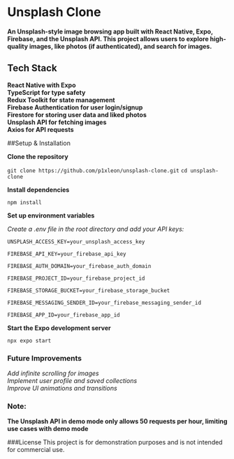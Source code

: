 # Unsplash Clone

**An Unsplash-style image browsing app built with React Native, Expo, Firebase, and the Unsplash API. This project allows users to explore high-quality images, like photos (if authenticated), and search for images.**

## Tech Stack

**React Native with Expo**   
**TypeScript for type safety**  
**Redux Toolkit for state management**  
**Firebase Authentication for user login/signup**  
**Firestore for storing user data and liked photos**  
**Unsplash API for fetching images**  
**Axios for API requests**  


##Setup & Installation

**Clone the repository**

`git clone https://github.com/p1xleon/unsplash-clone.git`
`cd unsplash-clone`

**Install dependencies**

`npm install`

**Set up environment variables**

*Create a .env file in the root directory and add your API keys:*

`UNSPLASH_ACCESS_KEY=your_unsplash_access_key`

`FIREBASE_API_KEY=your_firebase_api_key`

`FIREBASE_AUTH_DOMAIN=your_firebase_auth_domain`

`FIREBASE_PROJECT_ID=your_firebase_project_id`

`FIREBASE_STORAGE_BUCKET=your_firebase_storage_bucket`

`FIREBASE_MESSAGING_SENDER_ID=your_firebase_messaging_sender_id`

`FIREBASE_APP_ID=your_firebase_app_id`


**Start the Expo development server**

`npx expo start`

### Future Improvements
*Add infinite scrolling for images*  
*Implement user profile and saved collections*  
*Improve UI animations and transitions*  

### Note:
**The Unsplash API in demo mode only allows 50 requests per hour, limiting use cases with demo mode**

###License
This project is for demonstration purposes and is not intended for commercial use.
